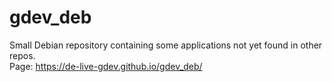 # gdev_deb

Small Debian repository containing some applications not yet found in other repos.  
Page: <https://de-live-gdev.github.io/gdev_deb/>
